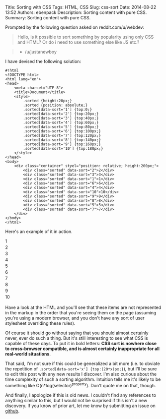 Title: Sorting with CSS
Tags: HTML, CSS
Slug: css-sort
Date: 2014-08-22 13:52
Authors: ebenpack
Description: Sorting content with pure CSS.
Summary: Sorting content with pure CSS.


Prompted by the following question asked on reddit.com/u/webdev:

> Hello, is it possible to sort something by popularity using only CSS and HTML? Or do i need to use something else like JS etc.?

> - /u/justanewboy

I have devised the following solution:

    #!html
    <!DOCTYPE html>
    <html lang="en">
    <head>
        <meta charset="UTF-8">
        <title>Document</title>
        <style>
            .sorted {height:20px;}
            .sorted {position: absolute;}
            .sorted[data-sort='1'] {top:0;}
            .sorted[data-sort='2'] {top:20px;}
            .sorted[data-sort='3'] {top:40px;}
            .sorted[data-sort='4'] {top:60px;}
            .sorted[data-sort='5'] {top:80px;}
            .sorted[data-sort='6'] {top:100px;}
            .sorted[data-sort='7'] {top:120px;}
            .sorted[data-sort='8'] {top:140px;}
            .sorted[data-sort='9'] {top:160px;}
            .sorted[data-sort='10'] {top:180px;}
        </style>
    </head>
    <body>
        <div class="container" styel="position: relative; height:200px;">
            <div class="sorted" data-sort="2">2</div>
            <div class="sorted" data-sort="3">3</div>
            <div class="sorted" data-sort="1">1</div>
            <div class="sorted" data-sort="6">6</div>
            <div class="sorted" data-sort="4">4</div>
            <div class="sorted" data-sort="10">10</div>
            <div class="sorted" data-sort="9">9</div>
            <div class="sorted" data-sort="8">8</div>
            <div class="sorted" data-sort="5">5</div>
            <div class="sorted" data-sort="7">7</div>
        </div>
    </body>
    </html>

Here's an example of it in action.

<div class="container" style="position: relative; height:200px; width:100%;">
    <style scoped>
        .sorted {height:20px;}
        .sorted {position: absolute;}
        .sorted[data-sort='1'] {top:0;}
        .sorted[data-sort='2'] {top:20px;}
        .sorted[data-sort='3'] {top:40px;}
        .sorted[data-sort='4'] {top:60px;}
        .sorted[data-sort='5'] {top:80px;}
        .sorted[data-sort='6'] {top:100px;}
        .sorted[data-sort='7'] {top:120px;}
        .sorted[data-sort='8'] {top:140px;}
        .sorted[data-sort='9'] {top:160px;}
        .sorted[data-sort='10'] {top:180px;}
    </style>
    <div class="sorted" data-sort="2">2</div>
    <div class="sorted" data-sort="3">3</div>
    <div class="sorted" data-sort="1">1</div>
    <div class="sorted" data-sort="6">6</div>
    <div class="sorted" data-sort="4">4</div>
    <div class="sorted" data-sort="10">10</div>
    <div class="sorted" data-sort="9">9</div>
    <div class="sorted" data-sort="8">8</div>
    <div class="sorted" data-sort="5">5</div>
    <div class="sorted" data-sort="7">7</div>
</div>

Have a look at the HTML and you'll see that these items are not represented in the markup in the order that you're seeing them on the page (assuming you're using a modern browser, and you don't have any sort of user stylesheet overriding these rules).

Of course it should go without saying that you should almost certainly never, ever do such a thing. But it's still interesting to see what CSS is capable of these days. To put it in bold letters: **CSS sort is nowhere close to cross-browser compatible, and is almost certainly inappropriate for all real-world situations**.

That said, I'm not sure if this could be generalized a bit more (i.e. to obviate the repetition of `.sorted[data-sort='x'] {top:(20*x)px;}`), but I'll be sure to edit this post with any new results I discover. I'm also curious about the time complexity of such a sorting algorithm. Intuition tells me it's likely to be something like O(n*log(selector)<sup>property</sup>). Don't quote me on that, though.

And finally, I apologize if this is old news. I couldn't find any references to anything similar to this, but I would not be surprised if this isn't a new discovery. If you know of prior art, let me know by submitting an issue on [github](https://github.com/ebenpack/ebenpack.github.io/issues).